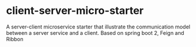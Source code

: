 # client-server-micro-starter
A server-client microservice starter that illustrate the communication model between a server service and a client. Based on spring boot 2, Feign and Ribbon
